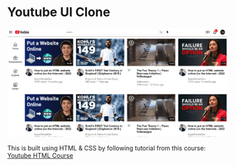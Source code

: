 # Youtube UI Clone

![Output](./output.jpg)

This is built using HTML & CSS by following tutorial from this course: [Youtube HTML Course](https://www.youtube.com/watch?v=G3e-cpL7ofc&ab_channel=SuperSimpleDev)
